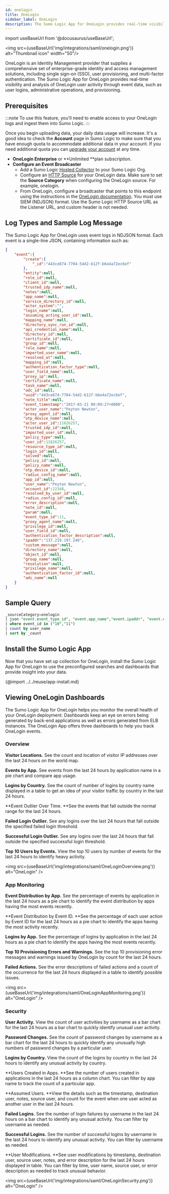 ```yaml
---
id: onelogin
title: OneLogin
sidebar_label: OneLogin
description: The Sumo Logic App for OneLogin provides real-time visibility and analysis of OneLogin user activity through event data, such as user logins, administrative operations, and provisioning.
---
```


import useBaseUrl from '@docusaurus/useBaseUrl';

<img src={useBaseUrl('img/integrations/saml/onelogin.png')} alt="Thumbnail icon" width="50"/>

OneLogin is an Identity Management provider that supplies a comprehensive set of enterprise-grade identity and access management solutions, including single sign-on (SSO), user provisioning, and multi-factor authentication. The Sumo Logic App for OneLogin provides real-time visibility and analysis of OneLogin user activity through event data, such as user logins, administrative operations, and provisioning.


## Prerequisites

:::note
To use this feature, you'll need to enable access to your OneLogin logs and ingest them into Sumo Logic.
:::

Once you begin uploading data, your daily data usage will increase. It's a good idea to check the **Account** page in Sumo Logic to make sure that you have enough quota to accommodate additional data in your account. If you need additional quota you can [upgrade your account](/docs/manage/manage-subscription/upgrade-cloud-flex-account.md) at any time.

* **OneLogin Enterprise** or **Unlimited **plan subscription.
* **Configure an Event Broadcaster**
   * Add a Sumo Logic [Hosted Collector](/docs/send-data/hosted-collectors/configure-hosted-collector) to your Sumo Logic Org.
   * Configure an [HTTP Source](/docs/send-data/hosted-collectors/http-source/logs-metrics) for your OneLogin data. Make sure to set the **Source Category** when configuring the OneLogin source. For example, onelogin.
   * From OneLogin, configure a broadcaster that points to this endpoint using the instructions in the [OneLogin documentation](https://onelogin.service-now.com/support?id=kb_article&sys_id=43f95543db109700d5505eea4b961959). You must use SIEM (NDJSON) format. Use the Sumo Logic HTTP Source URL as the Listener URL, and custom header is not needed.


## Log Types and Sample Log Message

The Sumo Logic App for OneLogin uses event logs in NDJSON format. Each event is a single-line JSON, containing information such as:

```json
{
	"event":{
		"create":{
			"_id":"443ce874-7704-54d2-b12f-b6e4a72ec6ef"
		},
		"entity":null,
		"role_id":null,
		"client_id":null,
		"trusted_idp_name":null,
		"notes":null,
		"app_name":null,
		"service_directory_id":null,
		"actor_system":"",
		"login_name":null,
		"assuming_acting_user_id":null,
		"mapping_name":null,
		"directory_sync_run_id":null,
		"api_credential_name":null,
		"directory_id":null,
		"certificate_id":null,
		"group_id":null,
		"role_name":null,
		"imported_user_name":null,
		"resolved_at":null,
		"mapping_id":null,
		"authentication_factor_type":null,
		"user_field_name":null,
		"proxy_ip":null,
		"certificate_name":null,
		"task_name":null,
		"adc_id":null,
		"uuid":"443ce874-7704-54d2-b12f-b6e4a72ec6ef",
		"note_title":null,
		"event_timestamp":"2017-03-21 00:09:27+0000",
		"actor_user_name":"Peyton Newton",
		"proxy_agent_id":null,
		"otp_device_name":null,
		"actor_user_id":11826257,
		"trusted_idp_id":null,
		"imported_user_id":null,
		"policy_type":null,
		"user_id":11826257,
		"resource_type_id":null,
		"login_id":null,
		"solved":null,
		"policy_id":null,
		"policy_name":null,
		"otp_device_id":null,
		"radius_config_name":null,
		"app_id":null,
		"user_name":"Peyton Newton",
		"account_id":22348,
		"resolved_by_user_id":null,
		"radius_config_id":null,
		"error_description":null,
		"note_id":null,
		"param":null,
		"event_type_id":11,
		"proxy_agent_name":null,
		"privilege_id":null,
		"user_field_id":null,
		"authentication_factor_description":null,
		"ipaddr":"137.219.197.240",
		"custom_message":null,
		"directory_name":null,
		"object_id":null,
		"group_name":null,
		"resolution":null,
		"privilege_name":null,
		"authentication_factor_id":null,
		"adc_name":null
	}
}
```

## Sample Query


```sql title="Name - Events by User"
_sourceCategory=onelogin
| json "event.event_type_id", "event.app_name","event.ipaddr", "event.user_name", "event.actor_user_name" as event_id, app_name, src_ip, user_name, actor_user_name  
| where event_id in ("10","11")
| count by user_name
| sort by _count
```


## Install the Sumo Logic App

Now that you have set up collection for OneLogin, install the Sumo Logic App for OneLogin to use the preconfigured searches and dashboards that provide insight into your data.

{@import ../../reuse/app-install.md}

## Viewing OneLogin Dashboards

The Sumo Logic App for OneLogin helps you monitor the overall health of your OneLogin deployment. Dashboards keep an eye on errors being generated by back-end applications as well as errors generated from ELB instances. The OneLogin App offers three dashboards to help you track OneLogin events.


### Overview

**Visitor Locations.** See the count and location of visitor IP addresses over the last 24 hours on the world map.

**Events by App.** See events from the last 24 hours by application name in a pie chart and compare app usage.

**Logins by Country.** See the count of number of logins by country name displayed in a table to get an idea of your visitor traffic by country in the last 24 hours.

**Event Outlier Over Time. **See the events that fall outside the normal range for the last 24 hours.

**Failed Login Outlier.** See any logins over the last 24 hours that fall outside the specified failed login threshold.

**Successful Login Outlier.** See any logins over the last 24 hours that fall outside the specified successful login threshold.

**Top 10 Users by Events.** View the top 10 users by number of events for the last 24 hours to identify heavy activity.

<img src={useBaseUrl('img/integrations/saml/OneLoginOverview.png')} alt="OneLogin" />


### App Monitoring

**Event Distribution by App.** See the percentage of events by application in the last 24 hours as a pie chart to identify the event distribution by apps having the most events recently.

**Event Distribution by Event ID. **See the percentage of each user action by Event ID for the last 24 hours as a pie chart to identify the apps having the most activity recently.

**Logins by App.** See the percentage of logins by application in the last 24 hours as a pie chart to identify the apps having the most events recently.

**Top 10 Provisioning Errors and Warnings.** See the top 10 provisioning error messages and warnings issued by OneLogin by count for the last 24 hours.

**Failed Actions.** See the error descriptions of failed actions and a count of the occurrence for the last 24 hours displayed in a table to identify possible issues.

<img src={useBaseUrl('img/integrations/saml/OneLoginAppMonitoring.png')} alt="OneLogin" />

### Security
**User Activity.** View the count of user activities by username as a bar chart for the last 24 hours as a bar chart to quickly identify unusual user activity.

**Password Changes.** See the count of password changes by username as a bar chart for the last 24 hours to quickly identify any unusually high numbers of password changes by a particular user.

**Logins by Country.** View the count of the logins by country in the last 24 hours to identify any unusual activity by country.

**Users Created in Apps. **See the number of users created in applications in the last 24 hours as a column chart. You can filter by app name to track the count of a particular app.

**Assumed Users. **View the details such as the timestamp, destination user, notes, source user, and count for the event when one user acted as another user in the last 24 hours.

**Failed Logins.** See the number of login failures by username in the last 24 hours on a bar chart to identify any unusual activity. You can filter by username as needed.

**Successful Logins.** See the number of successful logins by username in the last 24 hours to identify any unusual activity. You can filter by username as needed.

**User Modifications. **See user modifications by timestamp, destination user, source user, notes, and error description for the last 24 hours displayed in  table. You can filter by time, user name, source user, or error description as needed to track unusual behavior.

<img src={useBaseUrl('img/integrations/saml/OneLoginSecurity.png')} alt="OneLogin" />
